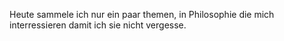 Heute sammele ich nur ein paar themen, in Philosophie die mich interressieren damit ich sie nicht vergesse.
